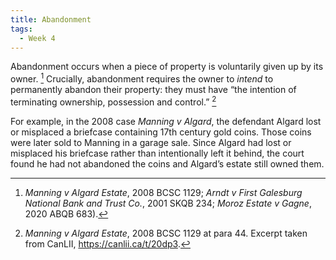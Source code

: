 ```yaml
---
title: Abandonment
tags:
  - Week 4
---
```


Abandonment occurs when a piece of property is voluntarily given up by its owner. [^abandonment_cases] Crucially, abandonment requires the owner to *intend* to permanently abandon their property: they must have “the intention of terminating ownership, possession and control.” [^Manning]

For example, in the 2008 case *Manning v Algard*, the defendant Algard lost or misplaced a briefcase containing 17th century gold coins. Those coins were later sold to Manning in a garage sale. Since Algard had lost or misplaced his briefcase rather than intentionally left it behind, the court found he had not abandoned the coins and Algard’s estate still owned them. 

[^abandonment_cases]: *Manning v Algard Estate*, 2008 BCSC 1129; *Arndt v First Galesburg National Bank and Trust Co.*, 2001 SKQB 234; *Moroz Estate v Gagne*, 2020 ABQB 683). 
[^Manning]: *Manning v Algard Estate*, 2008 BCSC 1129 at para 44. Excerpt taken from CanLII, <https://canlii.ca/t/20dp3>.
